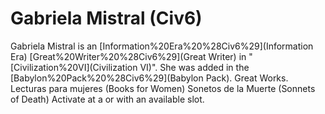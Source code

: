 # Gabriela Mistral (Civ6)

Gabriela Mistral is an [Information%20Era%20%28Civ6%29](Information Era) [Great%20Writer%20%28Civ6%29](Great Writer) in "[Civilization%20VI](Civilization VI)". She was added in the [Babylon%20Pack%20%28Civ6%29](Babylon Pack).
Great Works.
Lecturas para mujeres (Books for Women)
Sonetos de la Muerte (Sonnets of Death)
Activate at a or with an available slot.